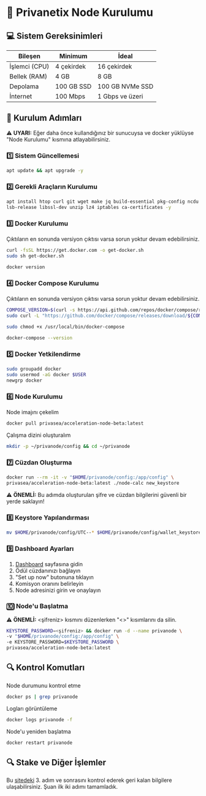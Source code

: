 # 🌟 Privanetix Node Kurulumu

## 💻 Sistem Gereksinimleri

| Bileşen | Minimum | İdeal |
|---------|----------|--------|
| İşlemci (CPU) | 4 çekirdek | 16 çekirdek |
| Bellek (RAM) | 4 GB | 8 GB |
| Depolama | 100 GB SSD | 100 GB NVMe SSD |
| İnternet | 100 Mbps | 1 Gbps ve üzeri |

## 📝 Kurulum Adımları

⚠️ **UYARI:** Eğer daha önce kullandığınız bir sunucuysa ve docker yüklüyse "Node Kurulumu" kısmına atlayabilirsiniz.

### 1️⃣ Sistem Güncellemesi

```bash
apt update && apt upgrade -y
```

### 2️⃣ Gerekli Araçların Kurulumu

```bash
apt install htop curl git wget make jq build-essential pkg-config ncdu tar clang \
lsb-release libssl-dev unzip lz4 iptables ca-certificates -y
```

### 3️⃣ Docker Kurulumu

Çıktıların en sonunda versiyon çıktısı varsa sorun yoktur devam edebilirsiniz.

```bash
curl -fsSL https://get.docker.com -o get-docker.sh
sudo sh get-docker.sh
```

```bash
docker version
```

### 4️⃣ Docker Compose Kurulumu

Çıktıların en sonunda versiyon çıktısı varsa sorun yoktur devam edebilirsiniz.

```bash
COMPOSE_VERSION=$(curl -s https://api.github.com/repos/docker/compose/releases/latest | grep tag_name | cut -d '"' -f 4)
sudo curl -L "https://github.com/docker/compose/releases/download/${COMPOSE_VERSION}/docker-compose-$(uname -s)-$(uname -m)" -o /usr/local/bin/docker-compose

sudo chmod +x /usr/local/bin/docker-compose

docker-compose --version
```

### 5️⃣ Docker Yetkilendirme

```bash
sudo groupadd docker
sudo usermod -aG docker $USER
newgrp docker
```

### 6️⃣ Node Kurulumu

Node imajını çekelim

```bash
docker pull privasea/acceleration-node-beta:latest
```
Çalışma dizini oluşturalım

```bash
mkdir -p ~/privanode/config && cd ~/privanode
```

### 7️⃣ Cüzdan Oluşturma

```bash
docker run --rm -it -v "$HOME/privanode/config:/app/config" \
privasea/acceleration-node-beta:latest ./node-calc new_keystore
```

⚠️ **ÖNEMLİ:** Bu adımda oluşturulan şifre ve cüzdan bilgilerini güvenli bir yerde saklayın!

### 8️⃣ Keystore Yapılandırması

```bash
mv $HOME/privanode/config/UTC--* $HOME/privanode/config/wallet_keystore
```

### 9️⃣ Dashboard Ayarları

1. [Dashboard](https://deepsea-beta.privasea.ai/privanetixNode) sayfasına gidin
2. Ödül cüzdanınızı bağlayın
3. "Set up now" butonuna tıklayın
4. Komisyon oranını belirleyin
5. Node adresinizi girin ve onaylayın

### 🔟 Node'u Başlatma

⚠️ **ÖNEMLİ:** <şifreniz> kısmını düzenlerken "<>" kısımlarını da silin.

```bash
KEYSTORE_PASSWORD=<şifreniz> && docker run -d --name privanode \
-v "$HOME/privanode/config:/app/config" \
-e KEYSTORE_PASSWORD=$KEYSTORE_PASSWORD \
privasea/acceleration-node-beta:latest
```

## 🔍 Kontrol Komutları

Node durumunu kontrol etme

```bash
docker ps | grep privanode
```

Logları görüntüleme

```bash
docker logs privanode -f
```

Node'u yeniden başlatma

```bash
docker restart privanode
```
## 🔍 Stake ve Diğer İşlemler

Bu [sitedeki](https://www.privasea.ai/privanetix-node) 3. adım ve sonrasını kontrol ederek geri kalan bilgilere ulaşabilirsiniz. Şuan ilk iki adımı tamamladık.
